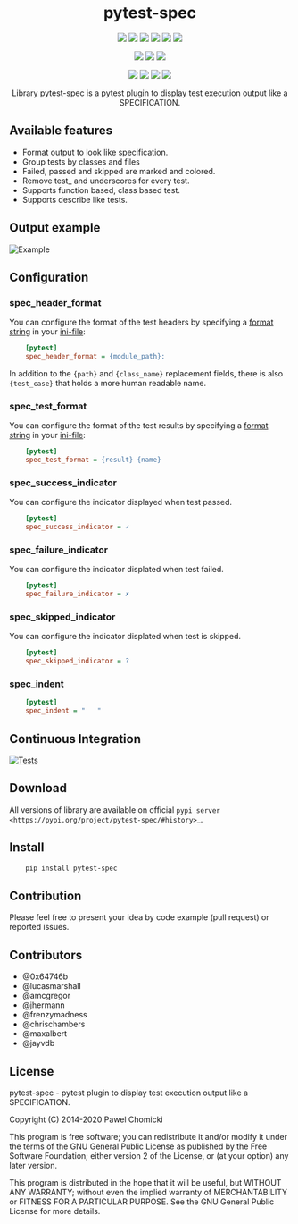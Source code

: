 <p>
    <h1 align="center">pytest-spec</h1>
    <p align="center">
        <img src="https://badgen.net/badge/python/2.7/green">
        <img src="https://badgen.net/badge/python/3.5/green">
        <img src="https://badgen.net/badge/python/3.6/green">
        <img src="https://badgen.net/badge/python/3.7/green">
        <img src="https://badgen.net/badge/python/3.8/green">
        <img src="https://badgen.net/badge/python/3.9/green">
    </p>
    <p align="center">
        <img src="https://badgen.net/badge/os/linux/blue">
        <img src="https://badgen.net/badge/os/windows/blue">
        <img src="https://badgen.net/badge/os/macos/blue">
    </p>
    <p align="center">
        <img src="https://badgen.net/badge/pytest/3.9.3/purple">
        <img src="https://badgen.net/badge/pytest/4.6.11/purple">
        <img src="https://badgen.net/badge/pytest/5.4.3/purple">
        <img src="https://badgen.net/badge/pytest/6.1.2/purple">
    </p>
    <p align="center">
        Library pytest-spec is a pytest plugin to display test execution output like a SPECIFICATION.
    </p>
</p>


## Available features

* Format output to look like specification.
* Group tests by classes and files
* Failed, passed and skipped are marked and colored.
* Remove test\_ and underscores for every test.
* Supports function based, class based test.
* Supports describe like tests.


## Output example

![Example](https://github.com/pchomik/pytest-spec/raw/master/docs/output.png)


## Configuration

### spec_header_format

You can configure the format of the test headers by specifying a [format string](https://docs.python.org/2/library/string.html#format-string-syntax) in your [ini-file](http://doc.pytest.org/en/latest/customize.html#inifiles):

```ini
    [pytest]
    spec_header_format = {module_path}:
```

In addition to the ``{path}`` and ``{class_name}`` replacement fields, there is also ``{test_case}`` that holds a more human readable name.

### spec_test_format

You can configure the format of the test results by specifying a [format string](https://docs.python.org/2/library/string.html#format-string-syntax) in your [ini-file](http://doc.pytest.org/en/latest/customize.html#inifiles):

```ini
    [pytest]
    spec_test_format = {result} {name}
```

### spec_success_indicator

You can configure the indicator displayed when test passed.

```ini
    [pytest]
    spec_success_indicator = ✓
```

### spec_failure_indicator

You can configure the indicator displated when test failed.

```ini
    [pytest]
    spec_failure_indicator = ✗
```

### spec_skipped_indicator

You can configure the indicator displated when test is skipped.

```ini
    [pytest]
    spec_skipped_indicator = ?
```

### spec_indent

```ini
    [pytest]
    spec_indent = "   "
```

## Continuous Integration

[![Tests](https://github.com/pchomik/pytest-spec/workflows/test/badge.svg)](https://github.com/pchomik/pytest-spec/actions)


## Download

All versions of library are available on official `pypi server <https://pypi.org/project/pytest-spec/#history>`_.

## Install

```sh
    pip install pytest-spec
```

## Contribution

Please feel free to present your idea by code example (pull request) or reported issues.

## Contributors

* @0x64746b
* @lucasmarshall
* @amcgregor
* @jhermann
* @frenzymadness
* @chrischambers
* @maxalbert
* @jayvdb

## License

pytest-spec - pytest plugin to display test execution output like a SPECIFICATION.

Copyright (C) 2014-2020 Pawel Chomicki

This program is free software; you can redistribute it and/or modify it under the terms of the GNU General Public License as published by the Free Software Foundation; either version 2 of the License, or (at your option) any later version.

This program is distributed in the hope that it will be useful, but WITHOUT ANY WARRANTY; without even the implied warranty of MERCHANTABILITY or FITNESS FOR A PARTICULAR PURPOSE. See the GNU General Public License for more details.

